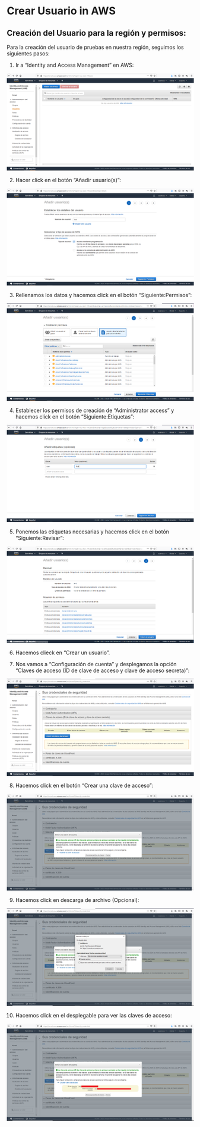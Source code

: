 # Crear Usuario in AWS

## Creación del Usuario para la región y permisos:

Para la creación del usuario de pruebas en nuestra región, seguimos los siguientes pasos:
1.	Ir a “Identity and Access Management” en AWS:

 ![logo](https://raw.githubusercontent.com/lmfespinosa/DevOps-BuildAutomatedMachinesImages-Packer/master/Documentation/images/Projects/Cloud/AWS/Commons/Create_user/CreateUser_0.png)

2.	Hacer click en el botón “Añadir usuario(s)”:

 ![logo](https://raw.githubusercontent.com/lmfespinosa/DevOps-BuildAutomatedMachinesImages-Packer/master/Documentation/images/Projects/Cloud/AWS/Commons/Create_user/CreateUser_1.png)

3.	Rellenamos los datos y hacemos click en el botón “Siguiente:Permisos”:
 
 ![logo](https://raw.githubusercontent.com/lmfespinosa/DevOps-BuildAutomatedMachinesImages-Packer/master/Documentation/images/Projects/Cloud/AWS/Commons/Create_user/CreateUser_2.png)

4.	Establecer los permisos de creación de “Administrator access” y hacemos click en el botón “Siguiente:Etiquetas”:

 ![logo](https://raw.githubusercontent.com/lmfespinosa/DevOps-BuildAutomatedMachinesImages-Packer/master/Documentation/images/Projects/Cloud/AWS/Commons/Create_user/CreateUser_3.png)

5.	Ponemos las etiquetas necesarias y hacemos click en el botón “Siguiente:Revisar”:

 ![logo](https://raw.githubusercontent.com/lmfespinosa/DevOps-BuildAutomatedMachinesImages-Packer/master/Documentation/images/Projects/Cloud/AWS/Commons/Create_user/CreateUser_4.png)

6.	Hacemos clieck en “Crear un usuario”.

7.	Nos vamos a “Configuración de cuenta” y desplegamos la opción “Claves de acceso (ID de clave de acceso y clave de acceso secreta)”:

 ![logo](https://raw.githubusercontent.com/lmfespinosa/DevOps-BuildAutomatedMachinesImages-Packer/master/Documentation/images/Projects/Cloud/AWS/Commons/Create_user/CreateUser_5.png)

8.	Hacemos click en el botón “Crear una clave de acceso”:

 ![logo](https://raw.githubusercontent.com/lmfespinosa/DevOps-BuildAutomatedMachinesImages-Packer/master/Documentation/images/Projects/Cloud/AWS/Commons/Create_user/CreateUser_6.png)

9.	Hacemos click en descarga de archivo (Opcional):

 ![logo](https://raw.githubusercontent.com/lmfespinosa/DevOps-BuildAutomatedMachinesImages-Packer/master/Documentation/images/Projects/Cloud/AWS/Commons/Create_user/CreateUser_7.png)

10.	Hacemos click en el desplegable para ver las claves de acceso:

![logo](https://raw.githubusercontent.com/lmfespinosa/DevOps-BuildAutomatedMachinesImages-Packer/master/Documentation/images/Projects/Cloud/AWS/Commons/Create_user/CreateUser_8.png)

 

